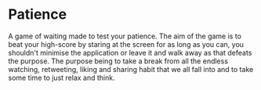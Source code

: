 # Patience
A game of waiting made to test your patience. The aim of the game is to beat your high-score by staring at the screen for as long as you can, you shouldn't minimise the application or leave it and walk away as that defeats the purpose. The purpose being to take a break from all the endless watching, retweeting, liking and sharing habit that we all fall into and to take some time to just relax and think.
